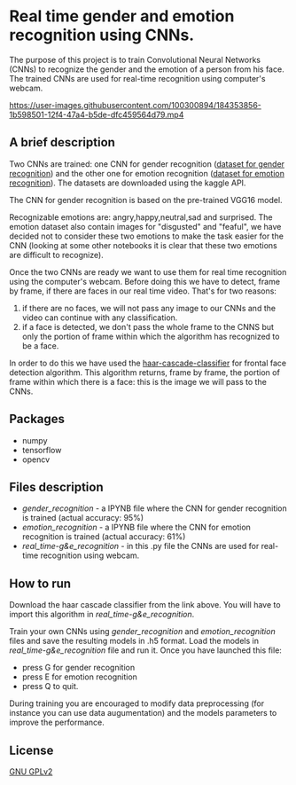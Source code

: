 # Real time gender and emotion recognition using CNNs.
The purpose of this project is to train Convolutional Neural Networks (CNNs) to 
recognize the gender and the emotion of a person from his face. The trained CNNs are used for real-time recognition using computer's webcam.


https://user-images.githubusercontent.com/100300894/184353856-1b598501-12f4-47a4-b5de-dfc459564d79.mp4


## A brief description
Two CNNs are trained: one CNN for gender recognition ([dataset for gender recognition](https://www.kaggle.com/datasets/maciejgronczynski/biggest-genderface-recognition-dataset)) 
and the other one for emotion recognition ([dataset for emotion recognition](https://www.kaggle.com/datasets/ananthu017/emotion-detection-fer)). 
The datasets are downloaded using the kaggle API.

The CNN for gender recognition is based on the pre-trained VGG16 model.

Recognizable emotions are: angry,happy,neutral,sad and surprised. The emotion dataset also contain images for "disgusted" and "feaful", we have decided not to consider these two
emotions to make the task easier for the CNN (looking at some other notebooks it is clear that these two emotions are difficult to recognize).

Once the two CNNs are ready we want to use them for real time recognition using the computer's webcam. Before doing this we have to detect, frame by frame, if there are faces 
in our real time video. That's for two reasons:

1. if there are no faces, we will not pass any image to our CNNs and the video can continue with any classification.
2. if a face is detected, we don't pass the whole frame to the CNNS but only the portion of frame within which the algorithm has recognized to be a face.

In order to do this we have used the [haar-cascade-classifier](https://github.com/opencv/opencv/blob/4.x/data/haarcascades/haarcascade_frontalface_default.xml) for frontal face
detection algorithm. This algorithm returns, frame by frame, the portion of frame within which there is a face: this is the image we will pass to the CNNs.

## Packages
* numpy
* tensorflow
* opencv

## Files description
* *gender_recognition* - a IPYNB file where the CNN for gender recognition is trained (actual accuracy: 95%)
* *emotion_recognition* - a IPYNB file where the CNN for emotion recognition is trained (actual accuracy: 61%)
* *real_time-g&e_recognition* - in this .py file the CNNs are used for real-time recognition using webcam.

## How to run
Download the haar cascade classifier from the link above. You will have to import this algorithm in *real_time-g&e_recognition*.

Train your own CNNs using *gender_recognition* and *emotion_recognition* files and save the resulting models in .h5 format. Load the models in *real_time-g&e_recognition* file and run it. Once you have launched this file:
* press G for gender recognition
* press E for emotion recognition
* press Q to quit.

During training you are encouraged to modify data preprocessing (for instance you can use data augumentation) and the models parameters to improve the performance.

## License
[GNU GPLv2](https://choosealicense.com/licenses/gpl-2.0/)

